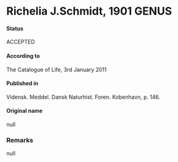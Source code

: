 Richelia J.Schmidt, 1901 GENUS
=======

#### Status
ACCEPTED

#### According to
The Catalogue of Life, 3rd January 2011

#### Published in
Vidensk. Meddel. Dansk Naturhist. Foren. Kobenhavn, p. 146.

#### Original name
null

### Remarks
null